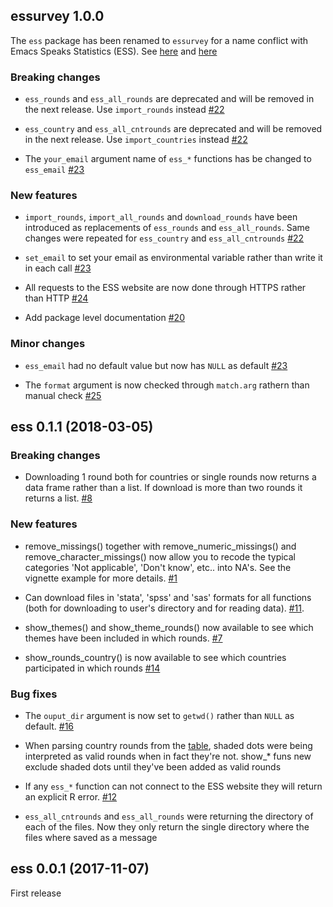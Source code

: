 ## essurvey 1.0.0

The `ess` package has been renamed to `essurvey` for a name conflict with Emacs Speaks Statistics (ESS). See [here](https://github.com/ropensci/onboarding/issues/201) and [here](http://r.789695.n4.nabble.com/R-pkgs-Release-of-ess-0-0-1-td4746540.html)

### Breaking changes

* `ess_rounds` and `ess_all_rounds` are deprecated and will be removed in the next release. Use `import_rounds` instead [#22](https://github.com/ropensci/ess/issues/22)

* `ess_country` and `ess_all_cntrounds` are deprecated and will be removed in the next release. Use `import_countries` instead [#22](https://github.com/ropensci/ess/issues/22)

* The `your_email` argument name of `ess_*` functions has be changed to `ess_email` [#23](https://github.com/ropensci/ess/issues/23)

### New features

* `import_rounds`, `import_all_rounds` and `download_rounds` have been introduced as
replacements of `ess_rounds` and `ess_all_rounds`. Same changes were repeated for
`ess_country` and `ess_all_cntrounds` [#22](https://github.com/ropensci/ess/issues/22)

* `set_email` to set your email as environmental variable rather than write it in each call [#23](https://github.com/ropensci/ess/issues/23)

* All requests to the ESS website are now done through HTTPS rather than HTTP [#24](https://github.com/ropensci/ess/issues/24)

* Add package level documentation [#20](https://github.com/ropensci/ess/issues/20)

### Minor changes

* `ess_email` had no default value but now has `NULL` as default [#23](https://github.com/ropensci/ess/issues/23)

* The `format` argument is now checked through `match.arg` rathern than manual check [#25](https://github.com/ropensci/ess/issues/25)

## ess 0.1.1 (2018-03-05)

### Breaking changes

* Downloading 1 round both for countries or single rounds now returns a data frame rather than a list. If download is more than two rounds it returns a list. [#8](https://github.com/ropensci/ess/issues/8)

### New features

* remove_missings() together with remove_numeric_missings() and remove_character_missings() now allow you to recode the typical categories 'Not applicable', 'Don't know', etc.. into NA's. See the vignette example for more details. [#1](https://github.com/ropensci/ess/issues/1)

* Can download files in 'stata', 'spss' and 'sas' formats for all functions (both for downloading to user's directory and for reading data). [#11](https://github.com/ropensci/ess/issues/11).

* show_themes() and show_theme_rounds() now available to see which themes have been included in which rounds. [#7](https://github.com/ropensci/ess/issues/7)

* show_rounds_country() is now available to see which countries participated in which rounds [#14](https://github.com/ropensci/ess/issues/14)

### Bug fixes

* The `ouput_dir` argument is now set to `getwd()` rather than `NULL` as default. [#16](https://github.com/ropensci/ess/issues/16)

* When parsing country rounds from the [table](http://www.europeansocialsurvey.org/data/country_index.html), shaded dots were being interpreted as valid rounds when in fact they're not. show_* funs new exclude shaded dots until they've been added as valid rounds

* If any `ess_*` function can not connect to the ESS website they will return an explicit R error. [#12](https://github.com/ropensci/ess/issues/12)

* `ess_all_cntrounds` and `ess_all_rounds` were returning the directory of each of the files. Now they only return the single directory where the files where saved as a message

## ess 0.0.1 (2017-11-07)

First release